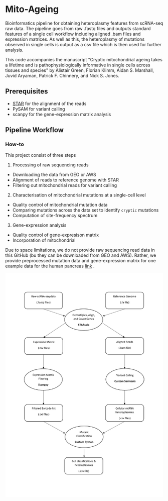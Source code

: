 # Mito-Ageing
Bioinformatics pipeline for obtaining heteroplasmy features from scRNA-seq raw data. The pipeline goes from raw .fastq files and outputs standard features of a single cell workflow including aligned .bam files and expression matrices. As well as this, the heteroplasmy of mutations observed in single cells is output as a csv file which is then used for further analysis.

This code accompanies the manuscript "Cryptic mitochondrial ageing takes a lifetime and is pathophysiologically informative in single cells across tissues and species" by Alistair Green, Florian Klimm, Aidan S. Marshall, Juvid Aryaman, Patrick F. Chinnery, and Nick S. Jones.

## Prerequisites
- [STAR](https://github.com/alexdobin/STAR) for the alignment of the reads
- PySAM for variant calling
- scanpy for the gene-expression matrix analysis

## Pipeline Workflow


### How-to

This project consist of three steps
1. Processing of raw sequencing reads
- Downloading the data from GEO or AWS
- Alignment of reads to reference genome with STAR
- Filtering out mitochondrial reads for variant calling
2. Characterisation of mitochondrial mutations at a single-cell level
- Quality control of mitochondrial mutation data
- Comparing mutations across the data set to identify `cryptic` mutations
- Computation of site-frequency spectrum
3. Gene-expression analysis
- Quality control of gene-expresison matrix
- Incorporation of mitochondrial

Due to space limitations, we do not provide raw sequencing read data in this GitHub (bu they can be downloaded from GEO and AWS). Rather, we provide preprocessed mutation data and gene-expression matrix for one example data for the human pancreas [link](https://pubmed.ncbi.nlm.nih.gov/28965763/) . 


![Alt text](./figures/workflow/Pipeline_Workflow.png?raw=true "Title")
